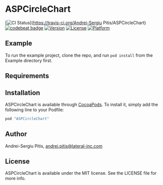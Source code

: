 # ASPCircleChart

[![CI Status](http://img.shields.io/travis/andreipitis/ASPCircleChart.svg?style=flat)](https://travis-ci.org/Andrei-Sergiu Pitis/ASPCircleChart)
[![codebeat badge](https://codebeat.co/badges/ae8dea35-f040-41fb-b996-63f62dc855b6)](https://codebeat.co/projects/github-com-andreipitis-aspcirclechart)
[![Version](https://img.shields.io/cocoapods/v/ASPCircleChart.svg?style=flat)](http://cocoapods.org/pods/ASPCircleChart)
[![License](https://img.shields.io/cocoapods/l/ASPCircleChart.svg?style=flat)](http://cocoapods.org/pods/ASPCircleChart)
[![Platform](https://img.shields.io/cocoapods/p/ASPCircleChart.svg?style=flat)](http://cocoapods.org/pods/ASPCircleChart)

## Example

To run the example project, clone the repo, and run `pod install` from the Example directory first.

## Requirements

## Installation

ASPCircleChart is available through [CocoaPods](http://cocoapods.org). To install
it, simply add the following line to your Podfile:

```ruby
pod "ASPCircleChart"
```

## Author

Andrei-Sergiu Pitis, andrei.pitis@lateral-inc.com

## License

ASPCircleChart is available under the MIT license. See the LICENSE file for more info.
